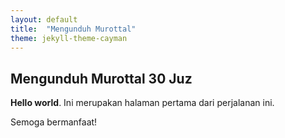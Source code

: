 ```yaml
---
layout: default
title:  "Mengunduh Murottal"
theme: jekyll-theme-cayman
---
```


## Mengunduh Murottal 30 Juz

**Hello world**. Ini merupakan halaman pertama dari perjalanan ini.

Semoga bermanfaat!
